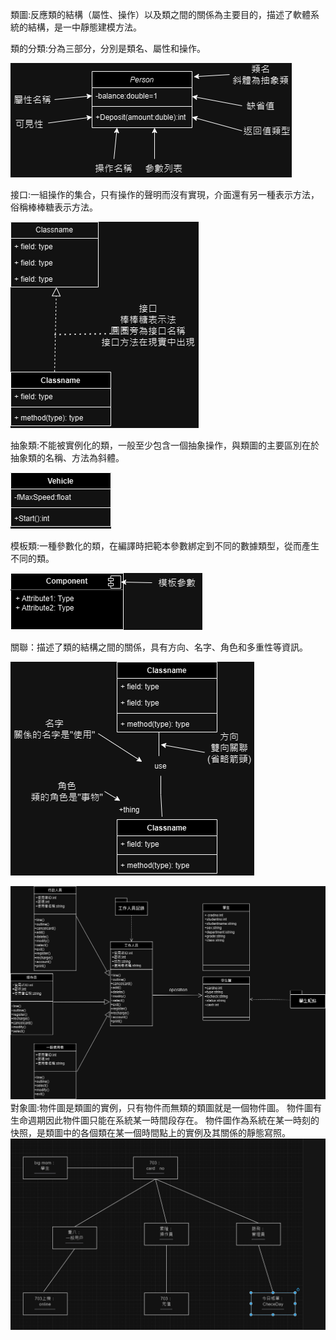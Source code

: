 類圖:反應類的結構（屬性、操作）以及類之間的關係為主要目的，描述了軟體系統的結構，是一中靜態建模方法。

類的分類:分為三部分，分別是類名、屬性和操作。

![image](https://github.com/11024244/Midterm/blob/main/%E7%B5%84%E6%88%90.png)

接口:一組操作的集合，只有操作的聲明而沒有實現，介面還有另一種表示方法，俗稱棒棒糖表示方法。

![image](https://github.com/11024244/Midterm/blob/2f65814b642d05d2628c2b66ce8ea5a8f610f9c0/md_png/%E6%8E%A5%E5%8F%A3.png)

抽象類:不能被實例化的類，一般至少包含一個抽象操作，與類圖的主要區別在於抽象類的名稱、方法為斜體。

![image](https://github.com/11024244/Midterm/blob/884be6587880ae624e0dbe63c8f4d45da04b2688/md_png/%E6%8A%BD%E8%B1%A1%E9%A1%9E.png)

模板類:一種參數化的類，在編譯時把範本參數綁定到不同的數據類型，從而產生不同的類。

![image](https://github.com/11024244/Midterm/blob/193e32dff556736864f2930b26e53b135b716e9f/md_png/%E6%A8%A1%E6%9D%BF.png)

關聯：描述了類的結構之間的關係，具有方向、名字、角色和多重性等資訊。

![image](https://github.com/11024244/Midterm/blob/main/%E9%97%9C%E8%81%AF.png)

![image](https://github.com/11024244/Midterm/blob/main/%E9%A1%9E%E5%9C%96.png)
對象圖:物件圖是類圖的實例，只有物件而無類的類圖就是一個物件圖。 物件圖有生命週期因此物件圖只能在系統某一時間段存在。 物件圖作為系統在某一時刻的快照，是類圖中的各個類在某一個時間點上的實例及其關係的靜態寫照。
![image](https://github.com/11024244/Midterm/blob/main/%E5%B0%8D%E8%B1%A1%E5%9C%96.png)
